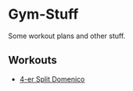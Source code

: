 # Gym-Stuff
Some workout plans and other stuff.

## Workouts 
- [4-er Split Domenico](https://github.com/fehlixus/Gym-Stuff/blob/main/4-er%20Split.md)
